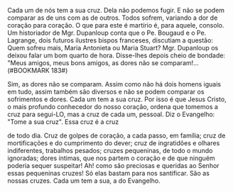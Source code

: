
Cada um de nós tem a sua cruz. Dela não podemos fugir. E não se podem comparar as de uns com as de outros. Todos sofrem, variando a dor de coração para coração. O que para este é martírio é, para aquele, consolo. Um historiador de Mgr. Dupanloup conta que o Pe. Bougaud e o Pe. Lagrange, dois futuros ilustres bispos franceses, discutiam a questão: Quem sofreu mais, Maria Antonieta ou Maria Stuart? Mgr. Dupanloup os deixou falar um bom quarto de hora. Disse-lhes depois cheio de bondade: "Meus amigos, meus bons amigos, as dores não se comparam!\...(#BOOKMARK 183#)

Sim, as dores não se comparam. Assim como não há dois homens iguais em tudo, assim também são diversos e não se podem comparar os sofrimentos e dores. Cada um tem a sua cruz. Por isso é que Jesus Cristo, o mais profundo conhecedor do nosso coração, ordena que tomemos a cruz para segui-LO, mas a cruz de cada um, pessoal. Diz o Evangelho: "Tome a sua cruz". Essa cruz é a cruz

de todo dia. Cruz de golpes de coração, a cada passo, em família; cruz de mortificações e do cumprimento do dever; cruz de ingratidões e olhares indiferentes, trabalhos pesados; cruzes pequeninas, de todo o mundo ignoradas; dores íntimas, que nos partem o coração e de que ninguém poderia sequer suspeitar! Ah! como são preciosas e queridas ao Senhor essas pequeninas cruzes! Só elas bastam para nos santificar. São as nossas cruzes. Cada um tem a sua, a do Evangelho.

